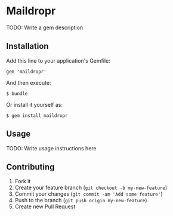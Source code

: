 # Maildropr

TODO: Write a gem description

## Installation

Add this line to your application's Gemfile:

    gem 'maildropr'

And then execute:

    $ bundle

Or install it yourself as:

    $ gem install maildropr

## Usage

TODO: Write usage instructions here

## Contributing

1. Fork it
2. Create your feature branch (`git checkout -b my-new-feature`)
3. Commit your changes (`git commit -am 'Add some feature'`)
4. Push to the branch (`git push origin my-new-feature`)
5. Create new Pull Request
